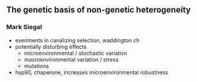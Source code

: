 ## The genetic basis of non-genetic heterogeneity ##
### Mark Siegal ###

- exeriments in canalizing selection, waddington ch
- potentially disturbing effects
    - microenvironmental / stochastic variation
    - macroenvironmental variation / stress
    - mutations
- hsp90, chaperone, increases microenvironmental robustness
